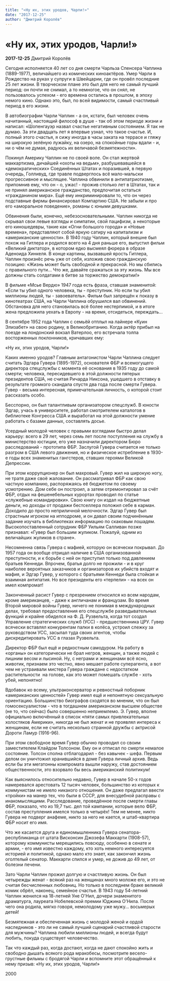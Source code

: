 ```yaml
---
title: "«Ну их, этих уродов, Чарли!»"
date: "2017-12-25"
author: "Дмитрий Королёв"
---
```


# «Ну их, этих уродов, Чарли!»

**2017-12-25** Дмитрий Королёв

Сегодня исполняется 40 лет со дня смерти Чарльза Спенсера Чаплина (1889-1977), величайшего из комических киноактёров. Умер Чарли в Рождество на руках у супруги в Швейцарии, где он провёл последние 25 лет жизни. В творческом плане это был для него не самый лучший период: он почти не снимал, а то немногое, что он снял, не пользовалось успехом - его времена остались в прошлом, в эпоху немого кино. Однако это, был, по всей видимости, самый счастливый период в его жизни.

В автобиографии Чарли Чаплин - а он, кстати, был человек очень начитанный, настоящий философ в душе - так об этом периоде жизни и написал: «Шопенгауэр назвал счастье негативным состоянием. Я так не думаю. За эти двадцать лет я впервые узнал, что такое счастье. И, полный этого счастья, я сижу иногда в часы заката на террасе и гляжу на широкую зелёную лужайку, на озеро, на спокойные горы вдали - и, ни о чём не думая, радуюсь их величавой безмятежности». 

Покинул Америку Чаплин не по своей воле. Он стал жертвой маккартизма, дичайшей «охоты на ведьм», разбушевавшейся в «демократических» Соединённых Штатах и поразившей, в первую очередь, Голливуд, где травле подверглось всё мало-мальски прогрессивное и мыслящее. Чаплина обвинили в антипатриотизме, припомнив ему, что он - о, ужас! - прожив столько лет в Штатах, так и не принял американское гражданство, предпочитая остаться «гражданином мира». Ещё ему инкриминировали то, что он через подставные фирмы финансировал Компартию США. Не забыли и про его «аморальное поведение», романы с юными девушками. 

Обвинения были, конечно, небезосновательными. Чаплин никогда не скрывал свои левые взгляды и симпатии, свой пацифизм, а некоторые его киношедевры, такие как «Огни большого города» и «Новые времена», представляют собой яркую сатиру на капитализм и «американские ценности». В 1940 году Чаплин, который внешне был похож на Гитлера и родился всего на 4 дня раньше его, выпустил фильм «Великий диктатор», в котором едко высмеял фюрера в образе Аденоида Хинкеля. В конце картины, вызвавшей ярость Гитлера, Чаплин произнёс речь уже от себя, изложив свою гражданскую позицию: «Жизнь может быть свободной и прекрасной. Но мы сбились с правильного пути... Что же, давайте сражаться за эту жизнь. Мы все должны стать солдатами в битве за торжество демократии!»

В фильме «Мсье Вердю» 1947 года есть фраза, ставшая знаменитой: «Если ты убил одного человека, ты - преступник. Но если ты убил миллионы людей, ты - завоеватель». Фильм был запрещён к показу в кинотеатрах США, на Чарли Чаплина обрушился вал обвинений. Обстановка для него становилась всё более нестерпимой, и в итоге жена предложила уехать в Европу - на время, отсидеться, переждать...

В сентябре 1952 года Чаплин с семьёй отплыл на лайнере «Куин Элизабет» на свою родину, в Великобританию. Когда актёр прибыл на поезде на лондонский вокзал Ватерлоо, его встречала толпа восторженных поклонников, кричавших ему:

«Ну их, этих уродов, Чарли!»

Каких именно уродов? Главным антагонистом Чарли Чаплина следует считать Эдгара Гувера (1895-1972), основателя ФБР и всемогущего директора спецслужбы с момента её основания в 1935 году до самой смерти; человека, пересидевшего в этой должности пятерых президентов США, не считая Ричарда Никсона, ушедшего в отставку в результате громкого скандала спустя два года после смерти Гувера. Гувер - весьма интересная, примечательная личность, о которой стоит рассказать особо.

Бесспорно, он был талантливым организатором спецслужб. В юности Эдгар, учась в университете, работал смотрителем каталогов в библиотеке Конгресса США и выработал на этой должности умение работать с базами данных, составлять досье.

Усердный молодой человек с правыми взглядами быстро делал карьеру: всего в 29 лет, через семь лет после поступления на службу в министерство юстиции, его уже назначили директором Бюро расследований - прототипа ФБР. Заслугой Гувера считается не только разгром в США левого движения, но и физическое истребление в 1930-е годы всех знаменитых гангстеров, ставших героями Великой Депрессии.

При этом коррупционер он был махровый. Гувер жил на широкую ногу, не тратя даже своё жалование. Он рассматривал ФБР как свою частную компанию, распоряжаясь её бюджетом по своему усмотрению. Дом себе он построил, а затем отремонтировал за счёт ФБР, отдых на фешенебельных курортах проводил по статье «служебные командировки». Свою книгу он издал на бюджетные деньги, но доходы от продажи бестселлера положил себе в карман. Доходило до просто неприличной мелочности. Эдгар Гувер был страстным игроком на ипподроме, и он давал своим подчинённым задание изучать в библиотеках информацию по скаковым лошадям. Высокопоставленный сотрудник ФБР Уильям Салливан позже признавал: «Гувер был большим жуликом. Пожалуй, одним из величайших жуликов в стране».

Несомненна связь Гувера с мафией, которую он всячески покрывал. До 1957 года он вообще отрицал наличие в США организованной преступности, и к борьбе с ней он приступил только под давлением братьев Кеннеди. Впрочем, братья долго не прожили - и в круг наиболее вероятных заказчиков и организаторов их убийств входят и мафия, и Эдгар Гувер, у которого с братьями Кеннеди была стойкая и взаимная антипатия. Но все президенты его «терпели» - на всех он имел компромат!

Законченный расист Гувер с презрением относился ко всем народам, кроме американцев, - даже к англичанам и французам. Во время Второй мировой войны Гувер, ничего не понимая в международных делах, требовал предоставления его спецслужбе разведывательных функций и крайне обиделся на Ф. Д. Рузвельта, когда тот создал Управление стратегических служб (УСС) - предшественника ЦРУ. Гувер всячески вставлял конкурентам палки в колёса, устроил слежку за руководством УСС, засылал туда своих агентов, чтобы дискредитировать УСС в глазах Рузвельта.

Директор ФБР был ещё и редкостным самодуром. На работу в «органы» он категорически не брал негров, женщин, а также людей с лишним весом и лысиной. Ну, с неграми и женщинами всё ясно, животик, признаем это честно, явно мешает работе суперагента, а вот чем не устраивали мистера Гувера граждане с недостатком растительности  на голове, как это может помешать службе - хоть убей, непонятно!

Вдобавок ко всему, ультраконсерватор и ревностный поборник «американских ценностей» Гувер имел ещё и непонятную сексуальную ориентацию. Большинство биографов сходятся во мнении, что он был гомосексуалистом - что в тогдашнем американском высшем обществе (не то, что сейчас) было совершенно неприемлемо. Э. Гувер, вполне официально включённый в список «пяти самых привлекательных холостяков Америки», никогда не был женат и не проявлял интереса к женщинам, если не считать несколько странной дружбы с актрисой Дороти Ламур (1916-96). 

При этом свободное время Гувер обычно проводил со своим заместителем Клайдом Толсоном. Ему он и отписал по смерти немалое состояние. Толсон сполна отблагодарил - без кавычек - шефа. Первым делом он уничтожил хранившийся в доме Гувера личный архив. Ведь если бы эти мегатонны компромата вышли наружу, став достоянием общественности, это взорвало бы весь американский политикум!

Как выяснилось относительно недавно, Гувер в начале 50-х годов намеревался арестовать 12 тысяч человек, большинство из которых к коммунистам не имело никакого отношения. Он даже предлагал ввести «тройки» на манер тех, что были в СССР, для внесудебной расправы с инакомыслящими. Расследование, проведённое после смерти главы ФБР, показало, что из 19,7 тыс. дел той кампании, которые вело ФБР, состав преступления имелся только в четырёх! Тем не менее, никто Гувера не подверг анафеме, никто за него не кается, и штаб-квартира ФБР носит его имя.

Что же касается друга и единомышленника Гувера сенатора-республиканца от штата Висконсин Джозефа Маккарти (1908-57), которому коммунисты мерещились повсюду, особенно в сенате и армии, - его имя известно каждому, кто хоть немного интересуется историей и политикой, однако мало кто знает, как закончил жизнь оголтелый сенатор. Маккарти спился и умер, не дожив до 49 лет, от болезни печени.

Зато Чарли Чаплин прожил долгую и счастливую жизнь. Он был четырежды женат - всякий раз на женщинах много моложе его, и это не считая бесчисленных любовниц. Но только в последнем браке великий комик обрёл, наконец, семейное счастье. В 1943 году 54-летний Чаплин женился на 18-летней Уне О'Нил, дочери знаменитого драматурга, лауреата Нобелевской премии Юджина О'Нила. После чего она родила, мягко говоря, немолодому уже мужу... восьмерых детей!

Безмятежная и обеспеченная жизнь с молодой женой и ордой наследников - это ли не самый лучший сценарий счастливой старости для мужчины? Чаплина любили миллионы людей, и всегда будут любить, покуда существует человечество. 

Так что каждый раз, когда достают, когда не дают спокойно жить и свободно дышать всякого рода мракобесы, посмотрите весело-грустные фильмы с бродягой Чарли и вспомните этот обращённый к нему призыв: «Ну их, этих уродов, Чарли!»

2000